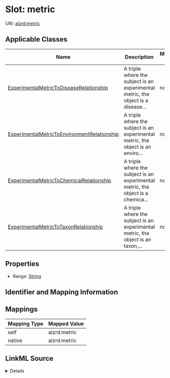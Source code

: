 

# Slot: metric

URI: [alzrd:metric](http://w3id.org/ontogpt/alzrdmetric)



<!-- no inheritance hierarchy -->





## Applicable Classes

| Name | Description | Modifies Slot |
| --- | --- | --- |
| [ExperimentalMetricToDiseaseRelationship](ExperimentalMetricToDiseaseRelationship.md) | A triple where the subject is an experimental metric, the object is a disease... |  no  |
| [ExperimentalMetricToEnvironmentRelationship](ExperimentalMetricToEnvironmentRelationship.md) | A triple where the subject is an experimental metric, the object is an enviro... |  no  |
| [ExperimentalMetricToChemicalRelationship](ExperimentalMetricToChemicalRelationship.md) | A triple where the subject is an experimental metric, the object is a chemica... |  no  |
| [ExperimentalMetricToTaxonRelationship](ExperimentalMetricToTaxonRelationship.md) | A triple where the subject is an experimental metric, the object is an taxon,... |  no  |







## Properties

* Range: [String](String.md)





## Identifier and Mapping Information








## Mappings

| Mapping Type | Mapped Value |
| ---  | ---  |
| self | alzrd:metric |
| native | alzrd:metric |




## LinkML Source

<details>
```yaml
name: metric
alias: metric
domain_of:
- ExperimentalMetricToTaxonRelationship
- ExperimentalMetricToDiseaseRelationship
- ExperimentalMetricToEnvironmentRelationship
- ExperimentalMetricToChemicalRelationship
range: string

```
</details>